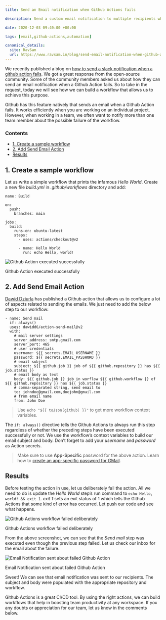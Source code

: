 ```yaml
---
title: Send an Email notification when Github Actions fails

description: Send a custom email notification to multiple recipients when a Github Actions workflow fails or succeeds.

date: 2020-12-03 09:40:00 +00:00

tags: [email,github-actions,automation]

canonical_details:
  site: RavSam
  url: https://www.ravsam.in/blog/send-email-notification-when-github-action-fails/
---
```


We recently published a blog on [how to send a slack notification when a github action fails](/blog/send-slack-notification-when-github-actions-fails/). We got a great response from the open-source community. Some of the community members asked us about how they can send an email notification when a Github Action fails. So to take in the request, today we will see how we can build a workflow that allows us to achieve this purpose.

Github has this feature natively that sends an email when a Github Action fails. It works efficiently when you are working on an individual project. However, when working in a team, we often want to notify more than one team member about the possible failure of the workflow.

### Contents

*   [1\. Create a sample workflow](#1-create-a-sample-workflow)
*   [2\. Add Send Email Action](#2-add-send-email-action)
*   [Results](#results)

1\. Create a sample workflow
----------------------------

Let us write a simple workflow that prints the infamous *Hello World*. Create a new file *build.yml* in *.github/workflows* directory and add:

```
name: Build

on:
  push:
    branches: main

jobs:
  build:
    runs-on: ubuntu-latest
    steps:
      - uses: actions/checkout@v2

      - name: Hello World
        run: echo Hello, world!
```

![Github Action executed successfully](https://www.ravsam.in/assets/images/blog-assets/github-action-success.png)

Github Action executed successfully

2\. Add Send Email Action
-------------------------

[Dawid Dziurla](https://github.com/dawidd6/action-send-mail) has published a Github action that allows us to configure a lot of aspects related to sending the emails. We just need to add the below step to our workflow:

```
- name: Send mail
  if: always()
  uses: dawidd6/action-send-mail@v2
  with:
    # mail server settings
    server_address: smtp.gmail.com
    server_port: 465
    # user credentials
    username: ${{ secrets.EMAIL_USERNAME }}
    password: ${{ secrets.EMAIL_PASSWORD }}
    # email subject
    subject: ${{ github.job }} job of ${{ github.repository }} has ${{ job.status }}
    # email body as text
    body: ${{ github.job }} job in worflow ${{ github.workflow }} of ${{ github.repository }} has ${{ job.status }}
    # comma-separated string, send email to
    to: johndoe@gmail.com,doejohn@gmail.com
    # from email name
    from: John Doe
```

> Use `echo "${{ toJson(github) }}"` to get more workflow context variables.

The `if: always()` directive tells the Github Actions to always run this step regardless of whether the preceding steps have been executed successfully or not. We use the workflow’s context variables to build our email subject and body. Don’t forget to add your *username* and *password* as Action secrets.

> Make sure to use **App-Specific** password for the above action. Learn how to [create an app-specific password for GMail](https://support.google.com/mail/answer/185833?hl=en-GB).

Results
-------

Before testing the action in use, let us deliberately fail the action. All we need to do is update the *Hello World* step’s run command to `echo Hello, world! && exit 1`. *exit 1* sets an exit status of 1 which tells the Github Actions that some kind of error has occurred. Let push our code and see what happens.

![Github Actions workflow failed deliberately](https://www.ravsam.in/assets/images/blog-assets/failed-github-action.png)

Github Actions workflow failed deliberately

From the above screenshot, we can see that the *Send mail* step was executed even though the previous step failed. Let us check our inbox for the email about the failure.

![Email Notification sent about failed Github Action](https://www.ravsam.in/assets/images/blog-assets/email-notification.png)

Email Notification sent about failed Github Action

Sweet! We can see that email notification was sent to our recipients. The subject and body were populated with the appropriate repository and workflow.

Github Actions is a great CI/CD tool. By using the right actions, we can build workflows that help in boosting team productivity at any workspace. If you any doubts or appreciation for our team, let us know in the comments below.
    